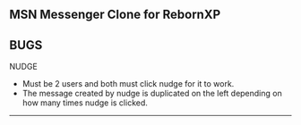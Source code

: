 MSN Messenger Clone for RebornXP
--------------------
BUGS
--------------------
NUDGE
* Must be 2 users and both must click nudge for it to work.
* The message created by nudge is duplicated on the left depending on how many times nudge is clicked.
--------------------
